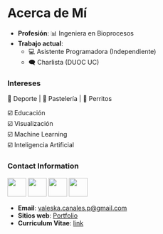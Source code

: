 # Acerca de Mí

* **Profesión**: 📊 Ingeniera en Bioprocesos
* **Trabajo actual**: 
    * 💻 Asistente Programadora (Independiente)
    * 🗨️ Charlista (DUOC UC)

### Intereses

💪 Deporte | 🍰 Pastelería | 🐶 Perritos

☑️ Educación  <br>
☑️ Visualización  <br>
☑️ Machine Learning <br> 
☑️ Inteligencia Artificial  

### Contact Information

<p align="left"> 
<a href="https://www.github.com/vcanalesp" target="_blank" rel="noreferrer"><img src="https://camo.githubusercontent.com/87b802db29bc0195516a1c785bfe6a4611e9ea7518f2a858be45027f9fd65461/68747470733a2f2f69636f6e65732e70726f2f77702d636f6e74656e742f75706c6f6164732f323032312f30362f69636f6e652d6769746875622d6f72616e67652e706e67" width="42" height="42" /></a>
<a href="https://gitlab.com/vcanalesp" target="_blank" rel="noreferrer"><img src="https://camo.githubusercontent.com/129bd1aa1966c6786c0694b19cf5b5e2c0e6641ccf792f4d336f23402c5a2a97/68747470733a2f2f63646e2e776f726c64766563746f726c6f676f2e636f6d2f6c6f676f732f6769746c61622e737667" width="42" height="42" /></a>
<a href="https://www.linkedin.com/in/vcanalesp" target="_blank" rel="noreferrer"><img src="https://camo.githubusercontent.com/6e050ea68cfa46c9be5eb0f94ddf2a611f84810be10d2adfa2d77ef084202133/68747470733a2f2f7777772e706e676d6172742e636f6d2f66696c65732f32312f4c696e6b6564696e2d504e472d436c69706172742e706e67" width="42" height="42" /></a> 
<a href="https://vcanalesp.github.io/portafolio/" target="_blank" rel="noreferrer"><img src="https://cdn-icons-png.flaticon.com/512/5339/5339155.png" width="42" height="42" /></a> 

</p>


- **Email**: valeska.canales.p@gmail.com
- **Sitios web**: [Portfolio](https://vcanalesp.github.io/portfolio/)
- **Curriculum Vitae**: [link](https://gitlab.com/vcanalesp/cv)



